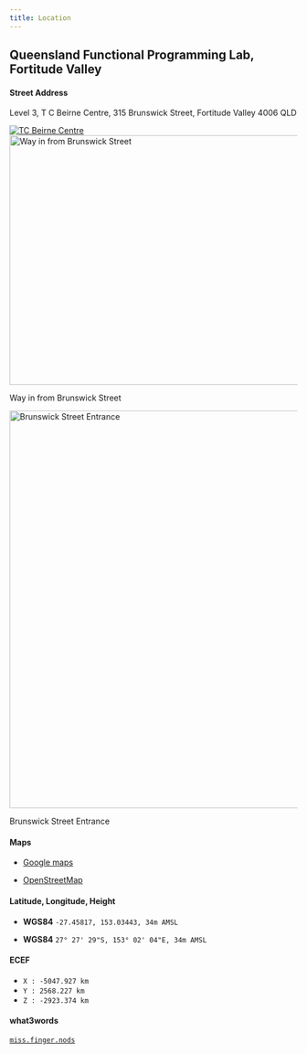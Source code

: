 ```yaml
---
title: Location
---
```


## Queensland Functional Programming Lab, Fortitude Valley

#### Street Address

Level 3, T C Beirne Centre, 315 Brunswick Street, Fortitude Valley 4006 QLD

<a href="/images/location/map.png">
  <img src="TC Beirne Centre" alt="TC Beirne Centre" />
</a>

<a href="/images/location/brunswick-st.jpg">
  <img src="/images/location/brunswick-st.jpg" width="1042" height="437" alt="Way in from Brunswick Street" />
</a>
<p class="caption">Way in from Brunswick Street</p>

<a href="/images/location/tcb-entrance.jpg">
  <img src="/images/location/tcb-entrance.jpg" width="928" height="696" alt="Brunswick Street Entrance" />
</a>
<p class="caption">Brunswick Street Entrance</p>

#### Maps 

* [Google maps](https://www.google.com.au/maps/place/T+C+Beirne+Centre,+315+Brunswick+St,+Fortitude+Valley+QLD+4006/@-27.4583876,153.03261,17z/data=!4m5!3m4!1s0x6b9159f3b8dd8281:0xb3b4cbfdbe14177f!8m2!3d-27.4583798!4d153.0341671)

* [OpenStreetMap](http://www.openstreetmap.org/?mlat=-27.45817&mlon=153.03443#map=18/-27.45817/153.03443)

#### Latitude, Longitude, Height

* **WGS84** `-27.45817, 153.03443, 34m AMSL`

* **WGS84** `27° 27' 29"S, 153° 02' 04"E, 34m AMSL`

#### ECEF

* `X : -5047.927 km`
* `Y : 2568.227 km`
* `Z : -2923.374 km`

#### what3words

[`miss.finger.nods`](https://map.what3words.com/miss.finger.nods)
